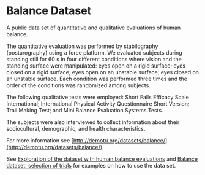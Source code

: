 Balance Dataset
===============

A public data set of quantitative and qualitative evaluations of human balance.  

The quantitative evaluation was performed by stabilography (posturography) using a force platform. We evaluated subjects during standing still for 60 s in four different conditions where vision and the standing surface were manipulated: eyes open on a rigid surface; eyes closed on a rigid surface; eyes open on an unstable surface; eyes closed on an unstable surface. Each condition was performed three times and the order of the conditions was randomized among subjects.  

The following qualitative tests were employed: Short Falls Efficacy Scale International; International Physical Activity Questionnaire Short Version; Trail Making Test; and Mini Balance Evaluation Systems Tests. 

The subjects were also interviewed to collect information about their sociocultural, demographic, and health characteristics.  

For more information see [http://demotu.org/datasets/balance/](http://demotu.org/datasets/balance/).

See [Exploration of the dataset with human balance evaluations](http://nbviewer.jupyter.org/github/demotu/datasets/blob/master/Balance/notebooks/BalanceDatasetAnalysis.ipynb) and [Balance dataset: selection of trials](http://nbviewer.jupyter.org/github/demotu/datasets/blob/master/Balance/notebooks/BalanceDatasetSelection.ipynb) for examples on how to use the data set.